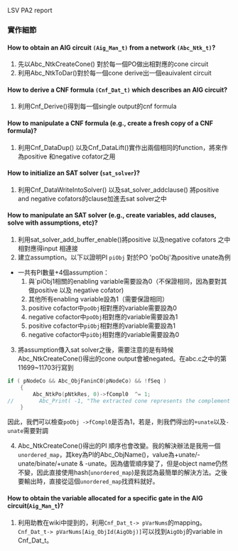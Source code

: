 LSV PA2 report

### 實作細節
#### How to obtain an AIG circuit `(Aig_Man_t)` from a network `(Abc_Ntk_t)`?
1. 先以Abc_NtkCreateCone() 對於每一個PO做出相對應的cone circuit
2. 利用Abc_NtkToDar()對於每一個cone derive出一個eauivalent circuit
#### How to derive a CNF formula `(Cnf_Dat_t)` which describes an AIG circuit?
1. 利用Cnf_Derive()得到每一個single output的cnf formula
#### How to manipulate a CNF formula (e.g., create a fresh copy of a CNF formula)?
1. 利用Cnf_DataDup() 以及Cnf_DataLift()實作出兩個相同的function，將來作為positive 和negative cofator之用
#### How to initialize an SAT solver (`sat_solver`)?
1. 利用Cnf_DataWriteIntoSolver() 以及sat_solver_addclause() 將positive and negative cofators的clause加進去sat solver之中
#### How to manipulate an SAT solver (e.g., create variables, add clauses, solve with assumptions, etc)?
1. 利用sat_solver_add_buffer_enable()將positive 以及negative cofators 之中相對應得input 相連接
2. 建立assumption。以下以證明PI `piObj` 對於PO 'poObj'為positive unate為例
- 一共有PI數量+4個assumption：
    1. 與`piObj1相關的enabling variable需要設為0（不保證相同，因為要對其做positive 以及 negative cofator)
    2. 其他所有enabling variable設為1（需要保證相同）
    3. positive cofactor中`poObj`相對應的variable需要設為0
    4. negative cofactor中`poObj`相對應的variable需要設為1
    5. positive cofactor中`piObj`相對應的variable需要設為1
    6. negative cofactor中`piObj`相對應的variable需要設為0
3. 將assumption傳入sat solver之後，需要注意的是有時候Abc_NtkCreateCone()得出的cone output會被negated。在abc.c之中的第11699~11703行寫到
```C
if ( pNodeCo && Abc_ObjFaninC0(pNodeCo) && !fSeq )
    {
        Abc_NtkPo(pNtkRes, 0)->fCompl0  ^= 1;
//        Abc_Print( -1, "The extracted cone represents the complement function of the CO.\n" );
    }
```
因此，我們可以檢查`poObj ->fCompl0`是否為1，若是，則我們得出的`+unate`以及`-unate`需要對調 

4. Abc_NtkCreateCone()得出的PI 順序也會改變。我的解決辦法是我用一個`unordered_map`，其key為PI的Abc_ObjName()，value為+unate/-unate/binate/+unate & -unate。因為儘管順序變了，但是object name仍然不變，因此直接使用hash(`unordered_map`)是我認為最簡單的解決方法。之後要輸出時，直接從這個`unordered_map`找資料就好。
#### How to obtain the variable allocated for a specific gate in the AIG circuit(`Aig_Man_t`)? 
1. 利用助教在wiki中提到的，利用`Cnf_Dat_t-> pVarNums`的mapping。`Cnf_Dat_t-> pVarNums[Aig_ObjId(AigObj)]`可以找到`AigObj`的variable in Cnf_Dat_t。
